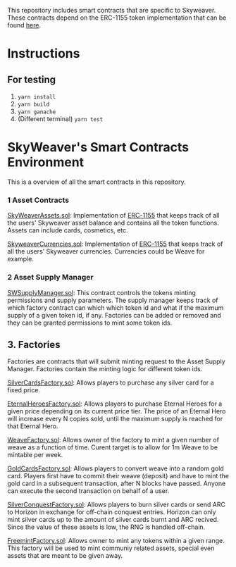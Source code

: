 This repository includes smart contracts that are specific to Skyweaver. These contracts depend on the ERC-1155 token implementation that can be found [here](https://github.com/arcadeum/multi-token-standard).

# Instructions

## For testing
1. `yarn install`
2. `yarn build`
4. `yarn ganache`
5. (Different terminal) `yarn test`

# SkyWeaver's Smart Contracts Environment
This is a overview of all the smart contracts in this repository. 

### 1 Asset Contracts
[SkyWeaverAssets.sol](https://github.com/horizon-games/SkyWeaver-contracts/blob/master/contracts/tokens/SkyweaverAssets.sol): Implementation of [ERC-1155](https://github.com/ethereum/eips/issues/1155) that keeps track of all the users' Skyweaver asset balance and contains all the token functions. Assets can include cards, cosmetics, etc.

[SkyweaverCurrencies.sol](https://github.com/horizon-games/SkyWeaver-contracts/blob/master/contracts/tokens/SkyweaverCurrencies.sol): Implementation of [ERC-1155](https://github.com/ethereum/eips/issues/1155) that keeps track of all the users' Skyweaver currencies. Currencies could be Weave for example.


### 2 Asset Supply Manager
[SWSupplyManager.sol](https://github.com/horizon-games/SkyWeaver-contracts/blob/master/contracts/shop/SWSupplyManager.sol): This contract controls the tokens minting permissions and supply parameters. The supply manager keeps track of which factory contract can which which token id and what if the maximum supply of a given token id, if any. Factories can be added or removed and they can be granted permissions to mint some token ids. 

## 3. Factories
Factories are contracts that will submit minting request to the Asset Supply Manager. Factories contain the minting logic for different token ids.

[SilverCardsFactory.sol](https://github.com/horizon-games/SkyWeaver-contracts/blob/master/contracts/shop/SilverCardsFactory.sol): Allows players to purchase any silver card for a fixed price.

[EternalHeroesFactory.sol](https://github.com/horizon-games/SkyWeaver-contracts/blob/master/contracts/shop/EternalHeroesFactory.sol): Allows players to purchase Eternal Heroes for a given price depending on its current price tier. The price of an Eternal Hero will increase every N copies sold, until the maximum supply is reached for that Eternal Hero.

[WeaveFactory.sol](https://github.com/horizon-games/SkyWeaver-contracts/blob/master/contracts/shop/WeaveFactory.sol): Allows owner of the factory to mint a given number of weave as a function of time. Curent target is to allow for 1m Weave to be mintable per week.

[GoldCardsFactory.sol](https://github.com/horizon-games/SkyWeaver-contracts/blob/master/contracts/shop/GoldCardsFactory.sol): Allows players to convert weave into a random gold card. Players first have to commit their weave (deposit) and have to mint the gold card in a subsequent transaction, after N blocks have passed. Anyone can execute the second transaction on behalf of a user.

[SilverConquestFactory.sol](https://github.com/horizon-games/SkyWeaver-contracts/blob/master/contracts/shop/SilverConquestFactory.sol): Allows players to burn silver cards or send ARC to Horizon in exchange for off-chain conquest entries. Horizon can only mint silver cards up to the amount of silver cards burnt and ARC recived. Since the value of these assets is low, the RNG is handled off-chain.

[FreemintFactory.sol](https://github.com/horizon-games/SkyWeaver-contracts/blob/master/contracts/shop/SilverConquestFactory.sol): Allows owner to mint any tokens within a given range. This factory will be 
used to mint communiy related assets, special even assets that are meant to be given away.

